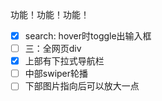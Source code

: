 功能！功能！功能！
- [x] search: hover时toggle出输入框
- [ ] 三：全网页div
- [x] 上部有下拉式导航栏
- [ ] 中部swiper轮播
- [ ] 下部图片指向后可以放大一点